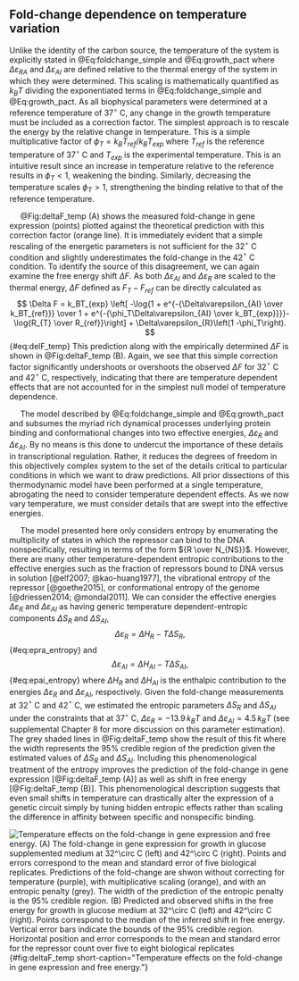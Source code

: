 ## Fold-change dependence on temperature variation

Unlike the identity of the carbon source, the temperature of the system
is explicitly stated in @Eq:foldchange_simple and @Eq:growth_pact
where $\Delta\varepsilon_{RA}$ and $\Delta\varepsilon_{AI}$ are defined
relative to the thermal energy of the system in which they were
determined. This scaling is mathematically quantified as $k_BT$ dividing
the exponentiated terms in @Eq:foldchange_simple  and @Eq:growth_pact. As
all biophysical parameters were determined at a reference temperature of
37$^\circ$ C, any change in the growth temperature must be included as a
correction factor. The simplest approach is to rescale the energy by the
relative change in temperature. This is a simple multiplicative factor
of $\phi_T = k_BT_{ref} / k_BT_{exp}$ where $T_{ref}$ is the reference temperature of
37$^\circ$ C and $T_{exp}$ is the experimental temperature. This is an
intuitive result since an increase in temperature relative to the
reference results in $\phi_T < 1$, weakening the binding. Similarly,
decreasing the temperature scales $\phi_T > 1$, strengthening the
binding relative to that of the reference temperature.

&nbsp;&nbsp;&nbsp;&nbsp;&nbsp;@Fig:deltaF_temp (A) shows the measured fold-change in gene
expression (points) plotted against the theoretical prediction with this
correction factor (orange line). It is immediately evident that a simple
rescaling of the energetic parameters is not sufficient for the
32$^\circ$ C condition and slightly underestimates the fold-change in
the 42$^\circ$ C condition. To identify the source of this disagreement,
we can again examine the free energy shift $\Delta F$. As both
$\Delta\varepsilon_{AI}$ and $\Delta\varepsilon_{R}$ are scaled to the
thermal energy, $\Delta F$ defined as $F_{T} - F_{ref}$ can be directly
calculated as
$$
\Delta F = k_BT_{exp} \left[ -\log{1 + e^{-{\Delta\varepsilon_{AI} \over
 k_BT_{ref}}} \over 1 + e^{-{\phi_T\Delta\varepsilon_{AI} \over
 k_BT_{exp}}}}- \log{R_{T} \over R_{ref}}\right] +
 \Delta\varepsilon_{R}\left(1 -\phi_T\right).
$${#eq:delF_temp}
This prediction along with the empirically determined $\Delta F$ is
shown in @Fig:deltaF_temp (B). Again, we see that this simple
correction factor significantly undershoots or overshoots the observed
$\Delta F$ for 32$^\circ$ C and 42$^\circ$ C, respectively, indicating
that there are temperature dependent effects that are not accounted for
in the simplest null model of temperature dependence.

&nbsp;&nbsp;&nbsp;&nbsp;&nbsp;The model described by @Eq:foldchange_simple
and @Eq:growth_pact and subsumes the myriad rich dynamical processes
underlying protein binding and conformational changes into two effective
energies, $\Delta\varepsilon_{R}$ and $\Delta\varepsilon_{AI}$. By no means
is this done to undercut the importance of these details in transcriptional
regulation. Rather, it reduces the degrees of freedom in this objectively
complex system to the set of the details critical to particular conditions in
which we want to draw predictions. All prior dissections of this
thermodynamic model have been performed at a single temperature, abrogating
the need to consider temperature dependent effects. As we now vary
temperature, we must consider details that are swept into the effective
energies.

&nbsp;&nbsp;&nbsp;&nbsp;&nbsp;The model presented here only considers entropy by enumerating the
multiplicity of states in which the repressor can bind to the DNA
nonspecifically, resulting in terms of the form ${R \over N_{NS}}$.
However, there are many other temperature-dependent entropic
contributions to the effective energies such as the fraction of
repressors bound to DNA versus in solution [@elf2007; @kao-huang1977],
the vibrational entropy of the repressor [@goethe2015], or
conformational entropy of the genome [@driessen2014; @mondal2011]. We
can consider the effective energies $\Delta\varepsilon_R$ and
$\Delta\varepsilon_{AI}$ as having generic temperature
dependent-entropic components $\Delta S_{R}$ and $\Delta S_{AI}$,
$$
\Delta\varepsilon_R = \Delta H_R - T\Delta S_{R}, 
$${#eq:epra_entropy}
and
$$
\Delta\varepsilon_{AI} = \Delta H_{AI} - T \Delta S_{AI},
$${#eq:epai_entropy}
where $\Delta H_R$ and $\Delta H_{AI}$ is the enthalpic contribution to the energies $\Delta\varepsilon_R$ and
$\Delta\varepsilon_{AI}$, respectively. Given the fold-change
measurements at 32$^\circ$ C and 42$^\circ$ C, we estimated the entropic
parameters $\Delta S_R$ and $\Delta S_ {AI}$ under the constraints that
at 37$^\circ$ C, $\Delta\varepsilon_R = -13.9\, k_BT$ and
$\Delta\varepsilon_{AI} = 4.5\,k_BT$ (see supplemental Chapter 8 for more
discussion on this parameter estimation). The grey shaded lines in 
@Fig:deltaF_temp show the result of this fit where the width
represents the 95\% credible region of the prediction given the estimated
values of $\Delta S_R$ and $\Delta S_{AI}$. Including this
phenomenological treatment of the entropy improves the prediction of the
fold-change in gene expression [@Fig:deltaF_temp (A)] as well as shift in free energy
[@Fig:deltaF_temp (B)]. This phenomenological description
suggests that even small shifts in temperature can drastically alter the
expression of a genetic circuit simply by tuning hidden entropic effects
rather than scaling the difference in affinity between specific and
nonspecific binding.

![**Temperature effects on the fold-change in gene expression and free energy.**
(A) The fold-change in gene expression for growth in glucose supplemented medium
at 32$^\circ$ C (left) and 42$^\circ$ C (right). Points and errors correspond to
the mean and standard error of five biological replicates. Predictions of the
fold-change are shwon without correcting for temperature (purple), with
multiplicative scaling (orange), and with an entropic penalty (grey). The width
of the prediction of the entropic penalty is the 95\% credible region. (B)
Predicted and observed shifts in the free energy  for growth in glucose medium
at 32$^\circ$ C (left) and 42$^\circ$ C (right). Points correspond to the median
of the inferred shift in free energy. Vertical error bars indicate the bounds of
the 95\% credible region. Horizontal position and error corresponds to the mean
and standard error for the repressor count over five to eight biological
replicates](ch4_fig5){#fig:deltaF_temp short-caption="Temperature effects on the
fold-change in gene expression and free energy."}